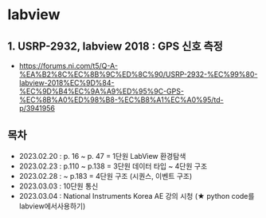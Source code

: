 # labview

## 1. USRP-2932, labview 2018 : GPS 신호 측정
- https://forums.ni.com/t5/Q-A-%EA%B2%8C%EC%8B%9C%ED%8C%90/USRP-2932-%EC%99%80-labview-2018%EC%9D%84-%EC%9D%B4%EC%9A%A9%ED%95%9C-GPS-%EC%8B%A0%ED%98%B8-%EC%B8%A1%EC%A0%95/td-p/3941956

## 목차
- 2023.02.20 : p. 16 ~ p. 47 = 1단원 LabView 환경탐색
- 2023.02.23 : p.110 ~ p.138 = 3단원 데이터 타입 ~ 4단원 구조
- 2023.02.28 : ~ p.183 = 4단원 구조
(시퀀스, 이벤트 구조)
- 2023.03.03 : 10단원 통신
- 2023.03.04 : National Instruments Korea AE 강의 시청
(★ python code를 labview에서사용하기)
